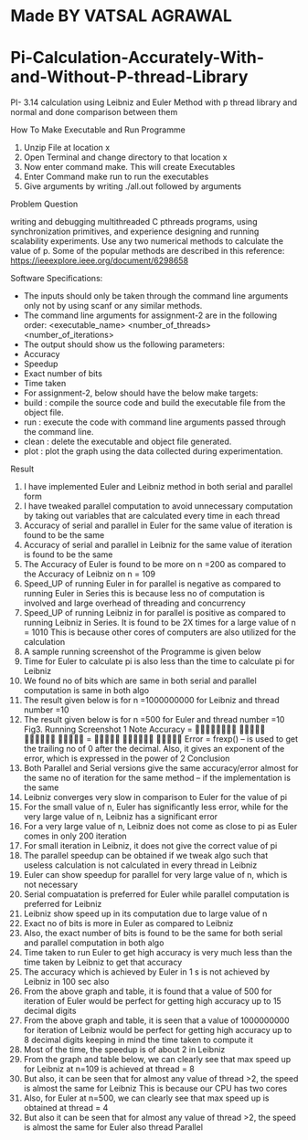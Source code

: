 # Made BY VATSAL AGRAWAL

# Pi-Calculation-Accurately-With-and-Without-P-thread-Library
PI- 3.14 calculation using Leibniz and Euler Method with p thread library and normal and done comparison between them

How To Make Executable and Run Programme
1) Unzip File at location x
2) Open Terminal and change directory to that location x
3) Now enter command make.
This will create Executables
4) Enter Command make run to run the executables
5) Give arguments by writing ./all.out followed by arguments

Problem Question

writing and debugging multithreaded
C pthreads programs, using synchronization primitives, and experience designing and running
scalability experiments.
Use any two numerical methods to calculate the value of p. Some of the popular methods are
described in this reference:
https://ieeexplore.ieee.org/document/6298658

Software Specifications:
- The inputs should only be taken through the command line arguments only not by
using scanf or any similar methods.
- The command line arguments for assignment-2 are in the following order:
<executable_name> <number_of_threads> <number_of_iterations>
- The output should show us the following parameters:
- Accuracy
- Speedup
- Exact number of bits
- Time taken
- For assignment-2, below should have the below make targets:
- build : compile the source code and build the executable file from the object
file.
- run : execute the code with command line arguments passed through the
command line.
- clean : delete the executable and object file generated.
- plot : plot the graph using the data collected during experimentation.


Result
1) I have implemented Euler and Leibniz method in both serial and
parallel form
2) I have tweaked parallel computation to avoid unnecessary
computation by taking out variables that are calculated every time
in each thread
3) Accuracy of serial and parallel in Euler for the same value of
iteration is found to be the same
4) Accuracy of serial and parallel in Leibniz for the same value of
iteration is found to be the same
5) The Accuracy of Euler is found to be more on n =200 as compared
to the Accuracy of Leibniz on n = 109
6) Speed_UP of running Euler in for parallel is negative as compared
to running Euler in Series
this is because less no of computation is involved and large
overhead of threading and concurrency
7) Speed_UP of running Leibniz in for parallel is positive as compared
to running Leibniz in Series.
It is found to be 2X times for a large value of n = 1010
This is because other cores of computers are also utilized for the
calculation
8) A sample running screenshot of the Programme is given below
9) Time for Euler to calculate pi is also less than the time to calculate
pi for Leibniz
10) We found no of bits which are same in both serial and parallel
computation is same in both algo
11) The result given below is for n =1000000000 for Leibniz and
thread number =10
12) The result given below is for n =500 for Euler and thread
number =10
Fig3. Running Screenshot 1
Note Accuracy = 􀭓􀭠􀭱􀭣􀭰􀭴􀭣􀭢 􀭴􀭟􀭪􀭳􀭣
􀭅􀭡􀭲􀭳􀭟􀭪 􀭴􀭟􀭪􀭳􀭣
= 􀮾􀯥􀯥􀯢􀯥
􀮺􀯖􀯧􀯨􀯔􀯟 􀯏􀯔􀯟􀯨􀯘
Error =
frexp() – is used to get the trailing no of 0 after the
decimal. Also, it gives an exponent of the error, which
is expressed in the power of 2
Conclusion
1) Both Parallel and Serial versions give the same accuracy/error
almost for the same no of iteration for the same method – if the
implementation is the same
2) Leibniz converges very slow in comparison to Euler for the value
of pi
3) For the small value of n, Euler has significantly less error, while for
the very large value of n, Leibniz has a significant error
4) For a very large value of n, Leibniz does not come as close to pi as
Euler comes in only 200 iteration
5) For small iteration in Leibniz, it does not give the correct value of
pi
6) The parallel speedup can be obtained if we tweak algo such that
useless calculation is not calculated in every thread in Leibniz
7) Euler can show speedup for parallel for very large value of n,
which is not necessary
8) Serial compuatation is preferred for Euler while parallel
computation is preferred for Leibniz
9) Leibniz show speed up in its computation due to large value of n
10) Exact no of bits is more in Euler as compared to Leibniz
11) Also, the exact number of bits is found to be the same for both
serial and parallel computation in both algo
12) Time taken to run Euler to get high accuracy is very much less
than the time taken by Leibniz to get that accuracy
13) The accuracy which is achieved by Euler in 1 s is not achieved
by Leibniz in 100 sec also
14) From the above graph and table, it is found that a value of 500
for iteration of Euler would be perfect for getting high accuracy up
to 15 decimal digits
15) From the above graph and table, it is seen that a value of
1000000000 for iteration of Leibniz would be perfect for getting
high accuracy up to 8 decimal digits keeping in mind the time
taken to compute it
16) Most of the time, the speedup is of about 2 in Leibniz
17) From the graph and table below, we can clearly see that max
speed up for Leibniz at n=109 is achieved at thread = 8
18) But also, it can be seen that for almost any value of thread >2,
the speed is almost the same for Leibniz
This is because our CPU has two cores
19) Also, for Euler at n=500, we can clearly see that max speed up
is obtained at thread = 4
20) But also it can be seen that for almost any value of thread >2,
the speed is almost the same for Euler also
thread Parallel

